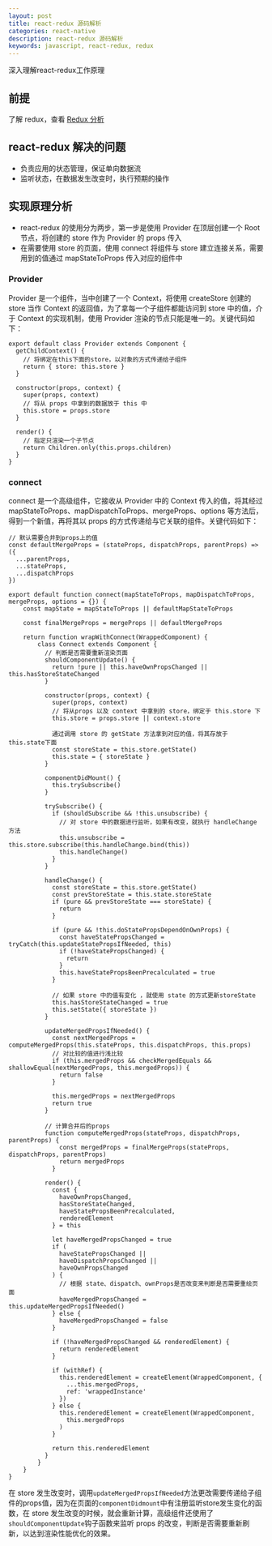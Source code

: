 ```yaml
---
layout: post
title: react-redux 源码解析
categories: react-native
description: react-redux 源码解析
keywords: javascript, react-redux, redux 
---
```


深入理解react-redux工作原理

## 前提

了解 redux，查看 [Redux 分析](https://note.youdao.com/ynoteshare1/index.html?id=0d671c7faf7e60bb144ced37b63ddcc3&type=note)

## react-redux 解决的问题

- 负责应用的状态管理，保证单向数据流
- 监听状态，在数据发生改变时，执行预期的操作
 
## 实现原理分析

- react-redux 的使用分为两步，第一步是使用 Provider 在顶层创建一个 Root 节点，将创建的 store 作为 Provider 的 props 传入
- 在需要使用 store 的页面，使用 connect 将组件与 store 建立连接关系，需要用到的值通过 mapStateToProps 传入对应的组件中
 

### Provider

Provider 是一个组件，当中创建了一个 Context，将使用 createStore 创建的 store 当作 Context 的返回值，为了拿每一个子组件都能访问到 store 中的值，介于 Context 的实现机制，使用 Provider 渲染的节点只能是唯一的。关键代码如下：

```
export default class Provider extends Component {
  getChildContext() {
    // 将绑定在this下面的store，以对象的方式传递给子组件
    return { store: this.store }
  }

  constructor(props, context) {
    super(props, context)
    // 将从 props 中拿到的数据放于 this 中
    this.store = props.store
  }

  render() {
    // 指定只渲染一个子节点
    return Children.only(this.props.children)
  }
}
```

### connect

connect 是一个高级组件，它接收从 Provider 中的 Context 传入的值，将其经过 mapStateToProps、mapDispatchToProps、mergeProps、options 等方法后，得到一个新值，再将其以 props 的方式传递给与它关联的组件。关键代码如下：

```
// 默认需要合并到props上的值
const defaultMergeProps = (stateProps, dispatchProps, parentProps) => ({
  ...parentProps,
  ...stateProps,
  ...dispatchProps
})

export default function connect(mapStateToProps, mapDispatchToProps, mergeProps, options = {}) {
    const mapState = mapStateToProps || defaultMapStateToProps
    
    const finalMergeProps = mergeProps || defaultMergeProps

    return function wrapWithConnect(WrappedComponent) {
        class Connect extends Component {
          // 判断是否需要重新渲染页面
          shouldComponentUpdate() {
            return !pure || this.haveOwnPropsChanged || this.hasStoreStateChanged
          }
    
          constructor(props, context) {
            super(props, context)
            // 将从props 以及 context 中拿到的 store，绑定于 this.store 下
            this.store = props.store || context.store
            
            通过调用 store 的 getState 方法拿到对应的值，将其存放于 this.state下面
            const storeState = this.store.getState()
            this.state = { storeState }
          }
          
          componentDidMount() {
            this.trySubscribe()
          }
          
          trySubscribe() {
            if (shouldSubscribe && !this.unsubscribe) {
              // 对 store 中的数据进行监听，如果有改变，就执行 handleChange 方法
              this.unsubscribe = this.store.subscribe(this.handleChange.bind(this))
              this.handleChange()
            }
          }
          
          handleChange() {
            const storeState = this.store.getState()
            const prevStoreState = this.state.storeState
            if (pure && prevStoreState === storeState) {
              return
            }
    
            if (pure && !this.doStatePropsDependOnOwnProps) {
              const haveStatePropsChanged = tryCatch(this.updateStatePropsIfNeeded, this)
              if (!haveStatePropsChanged) {
                return
              }
              this.haveStatePropsBeenPrecalculated = true
            }
    
            // 如果 store 中的值有变化 ，就使用 state 的方式更新storeState
            this.hasStoreStateChanged = true
            this.setState({ storeState })
          }
          
          updateMergedPropsIfNeeded() {
            const nextMergedProps = computeMergedProps(this.stateProps, this.dispatchProps, this.props)
            // 对比较的值进行浅比较
            if (this.mergedProps && checkMergedEquals && shallowEqual(nextMergedProps, this.mergedProps)) {
              return false
            }
    
            this.mergedProps = nextMergedProps
            return true
          }
          
          // 计算合并后的props
          function computeMergedProps(stateProps, dispatchProps, parentProps) {
              const mergedProps = finalMergeProps(stateProps, dispatchProps, parentProps)
              return mergedProps
            }
          
          render() {
            const {
              haveOwnPropsChanged,
              hasStoreStateChanged,
              haveStatePropsBeenPrecalculated,
              renderedElement
            } = this
            
            let haveMergedPropsChanged = true
            if (
              haveStatePropsChanged ||
              haveDispatchPropsChanged ||
              haveOwnPropsChanged
            ) {
              // 根据 state、dispatch、ownProps是否改变来判断是否需要重绘页面
              haveMergedPropsChanged = this.updateMergedPropsIfNeeded()
            } else {
              haveMergedPropsChanged = false
            }
    
            if (!haveMergedPropsChanged && renderedElement) {
              return renderedElement
            }
    
            if (withRef) {
              this.renderedElement = createElement(WrappedComponent, {
                ...this.mergedProps,
                ref: 'wrappedInstance'
              })
            } else {
              this.renderedElement = createElement(WrappedComponent,
                this.mergedProps
              )
            }
    
            return this.renderedElement
          }
        }
    }
}
```

在 store 发生改变时，调用`updateMergedPropsIfNeeded`方法更改需要传递给子组件的props值，因为在页面的`componentDidmount`中有注册监听store发生变化的函数，在 store 发生改变的时候，就会重新计算，高级组件还使用了`shouldComponentUpdate`钩子函数来监听 props 的改变，判断是否需要重新刷新，以达到渲染性能优化的效果。






